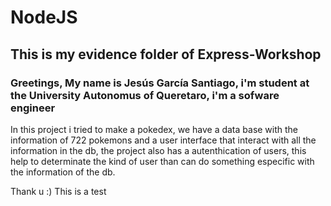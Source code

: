 # NodeJS

## This is my evidence folder of Express-Workshop

### Greetings, My name is Jesús García Santiago, i'm student at the University Autonomus of Queretaro, i'm a sofware engineer 

In this project i tried to make a pokedex, we have a data base with the information of 722 pokemons and a user interface that interact with all the information in the db, the project also has a autenthication of users, this help to determinate the kind of user than can do something especific with the information of the db.

Thank u :)
This is a test